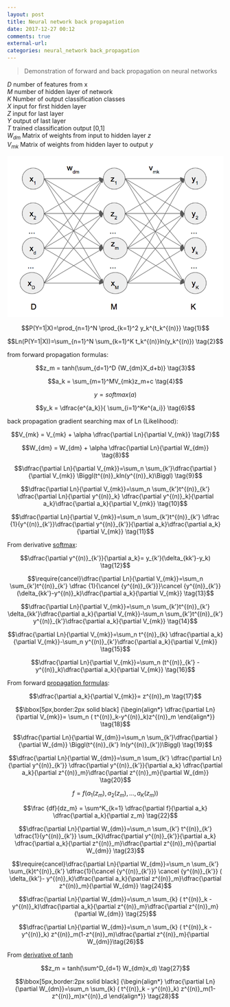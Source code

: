 ```yaml
---
layout: post
title: Neural network back propagation
date: 2017-12-27 00:12
comments: true
external-url:
categories: neural_network back_propagation
---
```


> Demonstration of forward and back propagation on neural networks

$D$ number of features from x  
$M$ number of hidden layer of network  
$K$ Number of output classification classes   
$X$ input for first hidden layer  
$Z$ input for last layer  
$Y$ output of last layer  
$T$ trained classification output [0,1]  
$W_{dm}$ Matrix of weights from input to hidden layer $z$  
$V_{mk}$ Matrix of weights from hidden layer to output $y$  

![basic network example](/assets/basic-network.png)

$$P(Y=1|X)=\prod_{n=1}^N \prod_{k=1}^2 y_k^{t_k^{(n)}} \tag{1}$$

$$Ln(P(Y=1|X))=\sum_{n=1}^N \sum_{k=1}^K t_k^{(n)}ln(y_k^{(n)}) \tag{2}$$

from forward propagation formulas:

$$z_m = tanh(\sum_{d=1}^D {W_{dm}X_d+b)} \tag{3}$$

$$a_k = \sum_{m=1}^MV_{mk}z_m+c \tag{4}$$

$$y = softmax(a) \tag{5}$$  

$$y_k = \dfrac{e^{a_k}}{ \sum_{i=1}^Ke^{a_i}} \tag{6}$$  

back propagation gradient searching max of Ln (Likelihood):

$$V_{mk} = V_{mk} + \alpha \dfrac{\partial Ln}{\partial V_{mk}} \tag{7}$$

$$W_{dm} = W_{dm} + \alpha \dfrac{\partial Ln}{\partial W_{dm}} \tag{8}$$

$$\dfrac{\partial Ln}{\partial V_{mk}}=\sum_n \sum_{k'}\dfrac{\partial }{\partial V_{mk}} \Biggl(t^{(n)}_kln(y^{(n)}_k)\Biggl) \tag{9}$$

$$\dfrac{\partial Ln}{\partial V_{mk}}=\sum_n \sum_{k'}t^{(n)}_{k'} \dfrac{\partial Ln}{\partial y^{(n)}_k} \dfrac{\partial y^{(n)}_k}{\partial a_k}\dfrac{\partial a_k}{\partial V_{mk}} \tag{10}$$

$$\dfrac{\partial Ln}{\partial V_{mk}}=\sum_n \sum_{k'}t^{(n)}_{k'} \dfrac {1}{y^{(n)}_{k'}}\dfrac{\partial y^{(n)}_{k'}}{\partial a_k}\dfrac{\partial a_k}{\partial V_{mk}} \tag{11}$$

From derivative [softmax](https://m-alcu.github.io/blog/2017/12/15/derivative-softmax/):

$$\dfrac{\partial y^{(n)}_{k'}}{\partial a_k}= y_{k'}(\delta_{kk'}-y_k) \tag{12}$$  

$$\require{cancel}\dfrac{\partial Ln}{\partial V_{mk}}=\sum_n \sum_{k'}t^{(n)}_{k'} \dfrac {1}{\cancel {y^{(n)}_{k'}}}\cancel {y^{(n)}_{k'}}(\delta_{kk'}-y^{(n)}_k)\dfrac{\partial a_k}{\partial V_{mk}} \tag{13}$$

$$\dfrac{\partial Ln}{\partial V_{mk}}=\sum_n \sum_{k'}t^{(n)}_{k'} \delta_{kk'}\dfrac{\partial a_k}{\partial V_{mk}}-\sum_n \sum_{k'}t^{(n)}_{k'} y^{(n)}_{k'}\dfrac{\partial a_k}{\partial V_{mk}} \tag{14}$$

$$\dfrac{\partial Ln}{\partial V_{mk}}=\sum_n t^{(n)}_{k} \dfrac{\partial a_k}{\partial V_{mk}}-\sum_n  y^{(n)}_{k'}\dfrac{\partial a_k}{\partial V_{mk}} \tag{15}$$

$$\dfrac{\partial Ln}{\partial V_{mk}}=\sum_n (t^{(n)}_{k'} -y^{(n)}_k)\dfrac{\partial a_k}{\partial V_{mk}} \tag{16}$$  

From forward [propagation formulas](https://m-alcu.github.io/blog/2017/12/16/forward-propagation-deep-learning/):

$$\dfrac{\partial a_k}{\partial V_{mk}}= z^{(n)}_m \tag{17}$$

$$\bbox[5px,border:2px solid black] {\begin{align*} \dfrac{\partial Ln}{\partial V_{mk}}= \sum_n ( t^{(n)}_k-y^{(n)}_k)z^{(n)}_m \end{align*}} \tag{18}$$

$$\dfrac{\partial Ln}{\partial W_{dm}}=\sum_n \sum_{k'}\dfrac{\partial }{\partial W_{dm}} \Biggl(t^{(n)}_{k'} ln(y^{(n)}_{k'})\Biggl) \tag{19}$$

$$\dfrac{\partial Ln}{\partial W_{dm}}=\sum_n \sum_{k'} \dfrac{\partial Ln}{\partial y^{(n)}_{k'}} \dfrac{\partial y^{(n)}_{k'}}{\partial a_k} \dfrac{\partial a_k}{\partial z^{(n)}_m}\dfrac{\partial z^{(n)}_m}{\partial W_{dm}} \tag{20}$$

$$f=f(a_1(z_m), a_2(z_m), ...,a_K(z_m))\tag{21}$$

$$\frac {df}{dz_m} = \sum^K_{k=1}  \dfrac{\partial f}{\partial a_k} \dfrac{\partial a_k}{\partial z_m} \tag{22}$$

$$\dfrac{\partial Ln}{\partial W_{dm}}=\sum_n \sum_{k'}  t^{(n)}_{k'} \dfrac{1}{y^{(n)}_{k'}} \sum_{k}\dfrac{\partial y^{(n)}_{k'}}{\partial a_k} \dfrac{\partial a_k}{\partial z^{(n)}_m}\dfrac{\partial z^{(n)}_m}{\partial W_{dm}} \tag{23}$$

$$\require{cancel}\dfrac{\partial Ln}{\partial W_{dm}}=\sum_n \sum_{k'} \sum_{k}t^{(n)}_{k'} \dfrac{1}{\cancel {y^{(n)}_{k'}}} \cancel {y^{(n)}_{k'}} ( \delta_{kk'}- y^{(n)}_k)\dfrac{\partial a_k}{\partial z^{(n)}_m}\dfrac{\partial z^{(n)}_m}{\partial W_{dm}} \tag{24}$$

$$\dfrac{\partial Ln}{\partial W_{dm}}=\sum_n \sum_{k} ( t^{(n)}_k - y^{(n)}_k)\dfrac{\partial a_k}{\partial z^{(n)}_m}\dfrac{\partial z^{(n)}_m}{\partial W_{dm}} \tag{25}$$

$$\dfrac{\partial Ln}{\partial W_{dm}}=\sum_n \sum_{k} ( t^{(n)}_k - y^{(n)}_k) z^{(n)}_m(1-z^{(n)}_m)\dfrac{\partial z^{(n)}_m}{\partial W_{dm}}\tag{26}$$

From [derivative of tanh](https://m-alcu.github.io/blog/2017/12/20/tanh-derivative/)  

$$z_m = tanh(\sum^D_{d=1} W_{dm}x_d) \tag{27}$$

$$\bbox[5px,border:2px solid black] {\begin{align*} \dfrac{\partial Ln}{\partial W_{dm}}=\sum_n \sum_{k} ( t^{(n)}_k - y^{(n)}_k) z^{(n)}_m(1-z^{(n)}_m)x^{(n)}_d \end{align*}} \tag{28}$$


